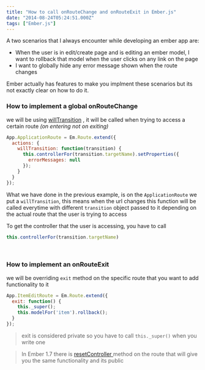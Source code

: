 ```yaml
---
title: "How to call onRouteChange and onRouteExit in Ember.js"
date: "2014-08-24T05:24:51.000Z"
tags: ["Ember.js"]
---
```



A two scenarios that I always encounter while developing an ember app are:

- When the user is in edit/create page and is editing an ember model, I want to rollback that model when the user clicks on any link on the page
- I want to globally hide any error message shown when the route changes

Ember actually has features to make you implment these scenarios but its not exactly clear on how to do it.

### How to implement a global onRouteChange

we will be using [willTransition](http://emberjs.com/guides/routing/preventing-and-retrying-transitions/#toc_preventing-transitions-via-code-willtransition-code) , it will be called when trying to access a certain route *(on entering not on exiting)*

```javascript
App.ApplicationRoute = Em.Route.extend({
  actions: {
    willTransition: function(transition) {
      this.controllerFor(transition.targetName).setProperties({
        errorMessages: null
      });
    }
  }
});
```

What we have done in the previous example, is on the `ApplicationRoute` we put a `willTransition`, this means when the url changes this function will be called everytime with different `transition` object passed to it depending on the actual route that the user is trying to access

To get the controller that the user is accessing, you have to call

```javascript
this.controllerFor(transition.targetName)
```

 

### How to implement an onRouteExit

we will be overriding `exit` method on the specific route that you want to add functionality to it

```javascript
App.ItemEditRoute = Em.Route.extend({
  exit: function() {
    this._super();
    this.modelFor('item').rollback();
  }
});
```

> exit is considered private so you have to call `this._super()` when you write one

> In Ember 1.7 there is [resetController ](http://emberjs.com/api/classes/Ember.Route.html#method_resetController)method on the route that will give you the same functionality and its public
